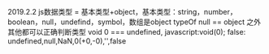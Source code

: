 2019.2.2
js数据类型 = 基本类型+object，基本类型：string，number，boolean，null，undefind，symbol，数组是object
typeOf null == object 之外 其他都可以正确判断类型
void 0 === undefined, javascript:void(0);
false: undefined,null,NaN,0(+0,-0),'',false
